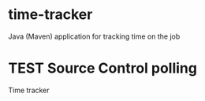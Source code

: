 # time-tracker
Java (Maven) application for tracking time on the job


# TEST Source Control polling 

Time tracker
